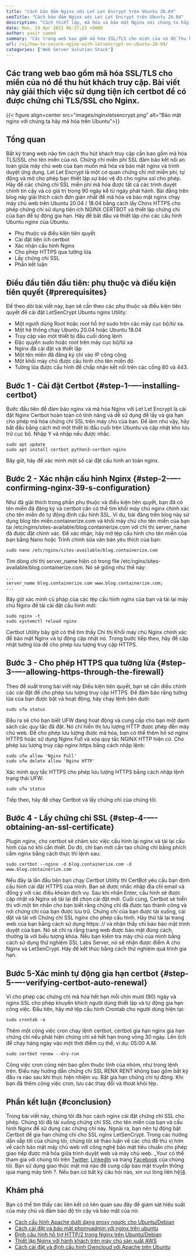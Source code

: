```yaml
---
title: "Cách bảo đảm Nginx với Let Let Encrypt trên Ubuntu 20.04" 
seoTitle: "Cách bảo đảm Nginx với Let Let Encrypt trên Ubuntu 20.04" 
description: "Cách thiết lập, mã hóa và bảo mật Nginx với chúng ta hãy mã hóa trên Ubuntu. Hãy mã hóa máy khách để tạo chứng chỉ để tự động định cấu hình nginx." 
date: Mon, 19 Apr 2021 06:27:22 +0000
author: yasir saeed
summary: "Các trang web bao gồm mã hóa SSL/TLS cho miền của nó để thu hút khách truy cập. Bài viết này giải thích việc sử dụng tiện ích certbot để có được chứng chỉ TLS/SSL cho Nginx." 
url: /vi/how-to-secure-nginx-with-letsencrypt-on-ubuntu-20-04/
categories: ['Web Server Solution Stack']
---
```


## Các trang web bao gồm mã hóa SSL/TLS cho miền của nó để thu hút khách truy cập. Bài viết này giải thích việc sử dụng tiện ích certbot để có được chứng chỉ TLS/SSL cho Nginx.

{{< figure align=center src="images/nginxletsencrypt.png" alt="Bảo mật nginx với chúng ta hãy mã hóa trên Ubuntu">}}


##  **Tổng quan**  
Bất kỳ trang web nào tìm cách thu hút khách truy cập cần bao gồm mã hóa TLS/SSL cho tên miền của nó. Chứng chỉ miễn phí SSL đảm bảo kết nối an toàn giữa máy chủ web của bạn muốn mã hóa và bảo mật nginx và trình duyệt ứng dụng. Let Let Encrypt là một cơ quan chứng chỉ mở miễn phí, tự động và mở cho phép bạn thiết lập sự bảo vệ đó cho nginx ssl cho phép. Hãy để các chứng chỉ SSL miễn phí mã hóa được tất cả các trình duyệt chính tin cậy và có giá trị trong 90 ngày kể từ ngày phát hành.
Bài đăng trên blog này giải thích cách đơn giản nhất để mã hóa và bảo mật nginx chạy máy chủ web trên Ubuntu 20.04 / 18.04 bằng cách lấy Chinx HTTPS cho phép chứng chỉ sử dụng tiện ích NGINX CERTBOT và thiết lập chứng chỉ của bạn để tự động gia hạn. Hãy để bắt đầu và thiết lập cho các cấu hình Ubuntu nginx của Ubuntu.
  * Phụ thuộc và điều kiện tiên quyết
  * Cài đặt tiện ích certbot
  * Xác nhận cấu hình Nginx
  * Cho phép HTTPS qua tường lửa
  * Lấy chứng chỉ SSL
  * Phần kết luận

## Điều đầu tiên đầu tiên: phụ thuộc và điều kiện tiên quyết {#prerequisites}

Để theo dõi bài viết này, bạn sẽ cần theo các phụ thuộc và điều kiện tiên quyết để cài đặt LetSenCrypt Ubuntu nginx Utility:
  * Một người dùng Root hoặc root hỗ trợ sudo trên các máy cục bộ/từ xa.
  * Một hệ thống chạy Ubuntu 20.04 hoặc Ubuntu 18.04
  * Truy cập vào một thiết bị đầu cuối dòng lệnh
  * Đặc quyền sudo hoặc root trên máy cục bộ/từ xa
  * Nginx đã cài đặt và thiết lập
  * Một tên miền đã đăng ký chỉ vào IP công cộng
  * Một khối máy chủ được cấu hình cho tên miền đó
  * Tường lửa được cấu hình để chấp nhận kết nối trên các cổng 80 và 443.

## Bước 1 - Cài đặt Certbot {#step-1-—-installing-certbot}

Bước đầu tiên để đảm bảo nginx và mã hóa Nginx với Let Let Encrypt là cài đặt Nginx Certbot hoàn toàn có tính năng và dễ sử dụng để lấy và gia hạn cho phép mã hóa chứng chỉ SSL trên máy chủ của bạn. Để làm như vậy, hãy bắt đầu bằng cách mở một thiết bị đầu cuối trên Ubuntu và cập nhật kho lưu trữ cục bộ. Nhập Y và nhập nếu được nhắc.
```
sudo apt update
sudo apt install certbot python3-certbot-nginx

```
Bây giờ, hãy để xác minh một số cài đặt cấu hình an toàn nginx.

## Bước 2 - Xác nhận cấu hình Nginx {#step-2-—-confirming-nginx-39-s-configuration}

Như đã giải thích trong phần phụ thuộc và điều kiện tiên quyết, bạn đã có tên miền đã đăng ký và certbot cần có thể tìm khối máy chủ nginx chính xác cho tên miền đó tự động định cấu hình SSL. Ví dụ, bài đăng trên blog này sử dụng blog tên miền.containerize.com và khối máy chủ cho tên miền của bạn tại /etc/nginx/sites-available/blog.containerize.com với chỉ thị server_name đã được đặt chính xác.
Để xác nhận, hãy mở tệp cấu hình cho tên miền của bạn bằng Nano hoặc Trình chỉnh sửa văn bản yêu thích của bạn:
```
sudo nano /etc/nginx/sites-available/blog.containerize.com

```
Tìm dòng chỉ thị server_name hiện có trong file /etc/nginx/sites-available/blog.containerize.com. Nó sẽ giống như thế này:
```
...
server_name blog.containerize.com www.blog.containerize.com;
...
```
Bây giờ xác minh cú pháp của các tệp cấu hình nginx của bạn và tải lại máy chủ Nginx để tải cài đặt cấu hình mới:
```
sudo nginx -t
sudo systemctl reload nginx

```
Certbot Utility bây giờ có thể tìm thấy Chỉ thị Khối máy chủ Nginx chính xác để bảo mật Nginx và tự động cập nhật nó. Trong bước tiếp theo, hãy để cập nhật tường lửa để cho phép lưu lượng truy cập HTTPS.

## Bước 3 - Cho phép HTTPS qua tường lửa {#step-3-—-allowing-https-through-the-firewall}

Theo đề xuất trong bài viết này Điều kiện tiên quyết, bạn sẽ cần điều chỉnh các cài đặt để cho phép lưu lượng truy cập HTTPS. Để đảm bảo rằng tường lửa của bạn được bật và hoạt động, hãy chạy lệnh bên dưới:
```
sudo ufw status

```
Đầu ra sẽ cho bạn biết UFW đang hoạt động và cung cấp cho bạn một danh sách các quy tắc đã đặt. Nó chỉ hiển thị lưu lượng HTTP được phép đến máy chủ web. Để cho phép lưu lượng được mã hóa, bạn có thể thêm hồ sơ nginx HTTPS hoặc sử dụng Nginx Full và xóa quy tắc NGINX HTTP hiện có. Cho phép lưu lượng truy cập nginx https bằng cách nhập lệnh:
```
sudo ufw allow 'Nginx Full'
sudo ufw delete allow 'Nginx HTTP'

```
Xác minh quy tắc HTTPS cho phép lưu lượng HTTPS bằng cách nhập lệnh trạng thái UFW:
```
sudo ufw status

```
Tiếp theo, hãy để chạy Certbot và lấy chứng chỉ của chúng tôi.

## Bước 4 - Lấy chứng chỉ SSL {#step-4-—-obtaining-an-ssl-certificate}

Plugin nginx, cho certbot sẽ chăm sóc việc cấu hình lại nginx và tải lại cấu hình của nó khi cần thiết. Do đó, chỉ bạn mới cần tạo chứng chỉ bằng phích cắm nginx bằng cách thực thi lệnh sau:
```
sudo certbot --nginx -d blog.containerize.com -d www.blog.containerize.com

```
Nếu đây là lần đầu tiên bạn chạy Certbot Utility thì CertBot yêu cầu bạn định cấu hình cài đặt HTTPS của mình. Bạn sẽ được nhắc nhập địa chỉ email và đồng ý với các điều khoản dịch vụ. Sau khi nhấn Enter, cấu hình sẽ được cập nhật và Nginx sẽ tải lại để chọn cài đặt mới. Cuối cùng, Certbot sẽ hiển thị với một tin nhắn cho bạn biết rằng chứng chỉ đã được tạo thành công và nơi chứng chỉ của bạn được lưu trữ.
Chứng chỉ của bạn được tải xuống, cài đặt và tải với Chứng chỉ SSL nginx cho phép cấu hình. Hãy thử tải lại trang web của bạn bằng cách sử dụng https: // và nhận thấy chỉ báo bảo mật trình duyệt của bạn. Nó sẽ chỉ ra rằng trang web được bảo mật đúng cách, thường là với biểu tượng khóa. Nếu bạn kiểm tra máy chủ của mình bằng cách sử dụng thử nghiệm SSL Labs Server, nó sẽ nhận được điểm A cho Nginx và LetSenCrypt.
Hãy để kết thúc bằng cách thử nghiệm quá trình gia hạn.

## Bước 5-Xác minh tự động gia hạn certbot {#step-5-—-verifying-certbot-auto-renewal}

Vì cho phép các chứng chỉ mã hóa hết hạn mỗi chín mươi (90) ngày và nginx SSL cho phép khuyến khích người dùng thiết lập và tự động gia hạn công việc. Đầu tiên, hãy mở tệp cấu hình Crontab cho người dùng hiện tại:
```
sudo crontab -e
```
Thêm một công việc cron chạy lệnh certbot, certbot gia hạn nginx gia hạn chứng chỉ nếu phát hiện chứng chỉ sẽ hết hạn trong vòng 30 ngày. Lên lịch để chạy hàng ngày vào một thời điểm cụ thể, ví dụ: 05:00 A.M.
```
sudo certbot renew --dry-run

```
Công việc cron cũng nên bao gồm thuộc tính của nhóm, như trong lệnh trên. Điều này hướng dẫn chứng chỉ SSL RENX RENT không bao gồm bất kỳ đầu ra nào sau khi thực hiện nhiệm vụ. Bật gia hạn chứng chỉ tự động. Khi bạn đã thêm công việc cron, lưu các thay đổi và thoát khỏi tệp.

## Phần kết luận {#conclusion}

Trong bài viết này, chúng tôi đã học cách nginx cài đặt chứng chỉ SSL cho phép. Chúng tôi đã tải xuống chứng chỉ SSL cho tên miền của bạn và cấu hình Nginx để sử dụng các chứng chỉ này. Ngoài ra, bạn nên tự động bật Certbot để gia hạn chứng chỉ cho SSL nginx LetSenCrypt. Trong các hướng dẫn sắp tới của chúng tôi, chúng tôi sẽ thảo luận về các chủ đề thú vị hơn về cách bảo mật máy chủ web với công nghệ bảo mật tiêu chuẩn cho phép giao tiếp được mã hóa giữa trình duyệt web và máy chủ web.
_Your có thể tham gia với chúng tôi trên [Twitter][1], [LinkedIn][2] và trang [Facebook][3] của chúng tôi. Bạn sử dụng giao thức mật mã nào để cung cấp bảo mật truyền thông qua mạng máy tính ?. Nếu bạn có bất kỳ câu hỏi nào, xin vui lòng liên hệ][4].

## Khám phá
Bạn có thể tìm thấy các liên kết có liên quan sau đây để giám sát hiệu suất của máy chủ và đảm bảo độ tin cậy và bảo mật của nó:
  * [Cách cấu hình Apache dưới dạng proxy ngược cho Ubuntu/Debian][5]
  * [Cách cài đặt và bảo mật phpmyadmin với nginx trên ubuntu][6]
  * [Định cấu hình hỗ trợ HTTP/2 trong Nginx trên Ubuntu/Debian][7]
  * [Thiết lập Nginx với hành khách trên máy chủ sản xuất AWS][8]
  * [Cách cài đặt và định cấu hình Owncloud với Apache trên Ubuntu][9]



 [1]: https://twitter.com/containerize_co
 [2]: https://www.linkedin.com/company/containerize/
 [3]: http://facebook.com/containerize
 [4]: mailto:yasir.saeed@aspose.com
 [5]: https://blog.containerize.com/web-server-solution-stack/how-to-configure-apache-as-a-reverse-proxy-for-ubuntudebian/
 [6]: https://blog.containerize.com/web-server-solution-stack/how-to-install-and-secure-phpmyadmin-with-nginx-on-ubuntu/
 [7]: https://blog.containerize.com/web-server-solution-stack/how-to-configure-http2-support-in-nginx-on-ubuntudebian/
 [8]: https://blog.containerize.com/web-server-solution-stack/how-to-setup-nginx-with-passenger-on-aws-production-server/
 [9]: https://blog.containerize.com/backup-and-sync-software/how-to-install-and-configure-owncloud-with-apache-on-ubuntu/
